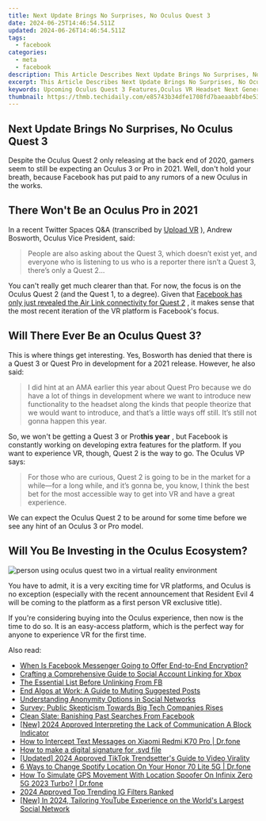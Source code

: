 ```yaml
---
title: Next Update Brings No Surprises, No Oculus Quest 3
date: 2024-06-25T14:46:54.511Z
updated: 2024-06-26T14:46:54.511Z
tags:
  - facebook
categories:
  - meta
  - facebook
description: This Article Describes Next Update Brings No Surprises, No Oculus Quest 3
excerpt: This Article Describes Next Update Brings No Surprises, No Oculus Quest 3
keywords: Upcoming Oculus Quest 3 Features,Oculus VR Headset Next Generation Update,What's New in the Latest Oculus Devices?,No Surprises,Oculus VR,Oculus Quest Series Update Insights,Oculus Gear Latest Update
thumbnail: https://thmb.techidaily.com/e85743b34dfe1708fd7baeaabbf4be530a9d0acc972c34955c94cad23467f1e0.jpg
---
```


## Next Update Brings No Surprises, No Oculus Quest 3

 Despite the Oculus Quest 2 only releasing at the back end of 2020, gamers seem to still be expecting an Oculus 3 or Pro in 2021\. Well, don't hold your breath, because Facebook has put paid to any rumors of a new Oculus in the works.

## There Won't Be an Oculus Pro in 2021

 In a recent Twitter Spaces Q&A (transcribed by [Upload VR](https://uploadvr.com/facebook-oculus-quest-pro/) ), Andrew Bosworth, Oculus Vice President, said:

> People are also asking about the Quest 3, which doesn’t exist yet, and everyone who is listening to us who is a reporter there isn’t a Quest 3, there’s only a Quest 2...

 You can't really get much clearer than that. For now, the focus is on the Oculus Quest 2 (and the Quest 1, to a degree). Given that [Facebook has only just revealed the Air Link connectivity for Quest 2](https://www.makeuseof.com/oculus-quest-2-wireless-air-link/) , it makes sense that the most recent iteration of the VR platform is Facebook's focus.

## Will There Ever Be an Oculus Quest 3?

 This is where things get interesting. Yes, Bosworth has denied that there is a Quest 3 or Quest Pro in development for a 2021 release. However, he also said:

> I did hint at an AMA earlier this year about Quest Pro because we do have a lot of things in development where we want to introduce new functionality to the headset along the kinds that people theorize that we would want to introduce, and that’s a little ways off still. It’s still not gonna happen this year.

 So, we won't be getting a Quest 3 or Pro**this year** , but Facebook is constantly working on developing extra features for the platform. If you want to experience VR, though, Quest 2 is the way to go. The Oculus VP says:

> For those who are curious, Quest 2 is going to be in the market for a while—for a long while, and it’s gonna be, you know, I think the best bet for the most accessible way to get into VR and have a great experience.

 We can expect the Oculus Quest 2 to be around for some time before we see any hint of an Oculus 3 or Pro model.

## Will You Be Investing in the Oculus Ecosystem?

![person using oculus quest two in a virtual reality environment](https://static1.makeuseofimages.com/wordpress/wp-content/uploads/2021/04/person-using-oculus-quest-two-in-a-virtual-reality-environment.png)

 You have to admit, it is a very exciting time for VR platforms, and Oculus is no exception (especially with the recent announcement that Resident Evil 4 will be coming to the platform as a first person VR exclusive title).

 If you're considering buying into the Oculus experience, then now is the time to do so. It is an easy-access platform, which is the perfect way for anyone to experience VR for the first time.


<ins class="adsbygoogle"
     style="display:block"
     data-ad-format="autorelaxed"
     data-ad-client="ca-pub-7571918770474297"
     data-ad-slot="1223367746"></ins>



<ins class="adsbygoogle"
     style="display:block"
     data-ad-client="ca-pub-7571918770474297"
     data-ad-slot="8358498916"
     data-ad-format="auto"
     data-full-width-responsive="true"></ins>

<span class="atpl-alsoreadstyle">Also read:</span>
<div><ul>
<li><a href="https://facebook.techidaily.com/when-is-facebook-messenger-going-to-offer-end-to-end-encryption/"><u>When Is Facebook Messenger Going to Offer End-to-End Encryption?</u></a></li>
<li><a href="https://facebook.techidaily.com/crafting-a-comprehensive-guide-to-social-account-linking-for-xbox/"><u>Crafting a Comprehensive Guide to Social Account Linking for Xbox</u></a></li>
<li><a href="https://facebook.techidaily.com/the-essential-list-before-unlinking-from-fb/"><u>The Essential List Before Unlinking From FB</u></a></li>
<li><a href="https://facebook.techidaily.com/end-algos-at-work-a-guide-to-muting-suggested-posts/"><u>End Algos at Work: A Guide to Muting Suggested Posts</u></a></li>
<li><a href="https://facebook.techidaily.com/understanding-anonymity-options-in-social-networks/"><u>Understanding Anonymity Options in Social Networks</u></a></li>
<li><a href="https://facebook.techidaily.com/survey-public-skepticism-towards-big-tech-companies-rises/"><u>Survey: Public Skepticism Towards Big Tech Companies Rises</u></a></li>
<li><a href="https://facebook.techidaily.com/clean-slate-banishing-past-searches-from-facebook/"><u>Clean Slate: Banishing Past Searches From Facebook</u></a></li>
<li><a href="https://snapchat-videos.techidaily.com/new-2024-approved-interpreting-the-lack-of-communication-a-block-indicator/"><u>[New] 2024 Approved  Interpreting the Lack of Communication  A Block Indicator</u></a></li>
<li><a href="https://android-location-track.techidaily.com/how-to-intercept-text-messages-on-xiaomi-redmi-k70-pro-drfone-by-drfone-virtual-android/"><u>How to Intercept Text Messages on Xiaomi Redmi K70 Pro | Dr.fone</u></a></li>
<li><a href="https://blog-min.techidaily.com/how-to-make-a-digital-signature-for-svd-file-by-ldigisigner-sign-a-word-sign-a-word/"><u>How to make a digital signature for .svd file</u></a></li>
<li><a href="https://tiktok-videos.techidaily.com/updated-2024-approved-tiktok-trendsetters-guide-to-video-virality/"><u>[Updated] 2024 Approved  TikTok Trendsetter's Guide to Video Virality</u></a></li>
<li><a href="https://location-fake.techidaily.com/6-ways-to-change-spotify-location-on-your-honor-70-lite-5g-drfone-by-drfone-virtual-android/"><u>6 Ways to Change Spotify Location On Your Honor 70 Lite 5G | Dr.fone</u></a></li>
<li><a href="https://fake-location.techidaily.com/how-to-simulate-gps-movement-with-location-spoofer-on-infinix-zero-5g-2023-turbo-drfone-by-drfone-virtual-android/"><u>How To Simulate GPS Movement With Location Spoofer On Infinix Zero 5G 2023 Turbo? | Dr.fone</u></a></li>
<li><a href="https://instagram-videos.techidaily.com/2024-approved-top-trending-ig-filters-ranked/"><u>2024 Approved  Top Trending IG Filters Ranked</u></a></li>
<li><a href="https://facebook-video-recording.techidaily.com/new-in-2024-tailoring-youtube-experience-on-the-worlds-largest-social-network/"><u>[New] In 2024, Tailoring YouTube Experience on the World's Largest Social Network</u></a></li>
</ul></div>
